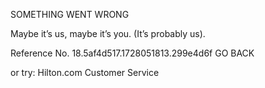 SOMETHING WENT WRONG

Maybe it’s us, maybe it’s you.
(It’s probably us).

Reference No. 18.5af4d517.1728051813.299e4d6f
GO BACK

or try:
Hilton.com Customer Service